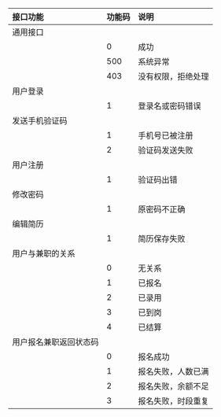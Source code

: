 |接口功能|功能码   |说明                             |
|:-------|:-------|:-------------------------------|
|通用接口|
||0|成功|
||500|系统异常|
||403|没有权限，拒绝处理|
|用户登录|
||1|登录名或密码错误|
|发送手机验证码|
||1|手机号已被注册|
||2|验证码发送失败|
|用户注册|
||1|验证码出错|
|修改密码|
||1|原密码不正确|
|编辑简历|
||1|简历保存失败|
|用户与兼职的关系|
||0|无关系|
||1|已报名|
||2|已录用|
||3|已到岗|
||4|已结算|
|用户报名兼职返回状态码|
||0|报名成功|
||1|报名失败，人数已满|
||2|报名失败，余额不足|
||3|报名失败，时段重复|